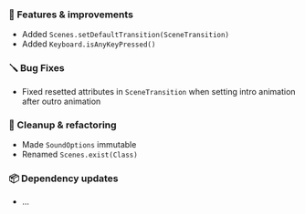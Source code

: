 ### 🚀 Features & improvements

- Added `Scenes.setDefaultTransition(SceneTransition)`
- Added `Keyboard.isAnyKeyPressed()`

### 🪛 Bug Fixes

- Fixed resetted attributes in `SceneTransition` when setting intro animation after outro animation

### 🧽 Cleanup & refactoring

- Made `SoundOptions` immutable
- Renamed `Scenes.exist(Class)`

### 📦 Dependency updates

- ...